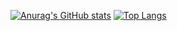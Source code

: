[![Anurag's GitHub stats](https://github-readme-stats.vercel.app/api?username=ninpei7114)](https://github.com/anuraghazra/github-readme-stats)
[![Top Langs](https://github-readme-stats.vercel.app/api/top-langs/?username=ninpei7114)](https://github.com/anuraghazra/github-readme-stats)


<!--
**ninpei7114/ninpei7114** is a ✨ _special_ ✨ repository because its `README.md` (this file) appears on your GitHub profile.
### Hi there 👋
Here are some ideas to get you started:

- 🔭 I’m currently working on ...
- 🌱 I’m currently learning ...
- 👯 I’m looking to collaborate on ...
- 🤔 I’m looking for help with ...
- 💬 Ask me about ...
- 📫 How to reach me: ...
- 😄 Pronouns: ...
- ⚡ Fun fact: ...
-->
